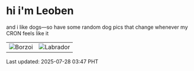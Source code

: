 # hi i'm Leoben

and i like dogs—so have some random dog pics that change whenever my CRON feels like it

|  |  |
|--------|----------|
| ![Borzoi](https://random-dog-vercel.vercel.app/api/random-borzoi?v=1753645665) | ![Labrador](https://random-dog-vercel.vercel.app/api/random-labrador?v=1753645665) |

Last updated: 2025-07-28 03:47 PHT
